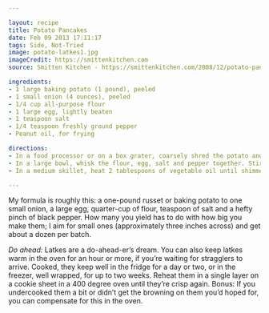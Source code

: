 ```yaml
---

layout: recipe
title: Potato Pancakes
date: Feb 09 2013 17:11:17
tags: Side, Not-Tried
image: potato-latkes1.jpg
imageCredit: https://smittenkitchen.com
source: Smitten Kitchen - https://smittenkitchen.com/2008/12/potato-pancakes-even-better/ 

ingredients:
- 1 large baking potato (1 pound), peeled
- 1 small onion (4 ounces), peeled
- 1/4 cup all-purpose flour
- 1 large egg, lightly beaten
- 1 teaspoon salt
- 1/4 teaspoon freshly ground pepper
- Peanut oil, for frying

directions:
- In a food processor or on a box grater, coarsely shred the potato and onion. For longer strands, lay the potato sideways in the chute of your food processor. Transfer to a colander or wrap in a cheesecloth sling, and squeeze as dry as possible. Let stand for 2 minutes, then squeeze dry again.
- In a large bowl, whisk the flour, egg, salt and pepper together. Stir in the potato onion mixture until all pieces are evenly coated.
- In a medium skillet, heat 2 tablespoons of vegetable oil until shimmering. Drop packed teaspoons of the potato mixture into the skillet and flatten them with the back of a spoon. Cook the latkes over moderately high heat until the edges are golden, about 1 1/2 minutes; flip and cook until golden on the bottom, about 1 minute. Drain on paper towels. Repeat with the remaining potato mixture, adding more oil to the skillet as needed.

---
```

My formula is roughly this: a one-pound russet or baking potato to one small onion, a large egg, quarter-cup of flour, teaspoon of salt and a hefty pinch of black pepper. How many you yield has to do with how big you make them; I aim for small ones (approximately three inches across) and get about a dozen per batch.

_Do ahead:_ Latkes are a do-ahead-er’s dream. You can also keep latkes warm in the oven for an hour or more, if you’re waiting for stragglers to arrive. Cooked, they keep well in the fridge for a day or two, or in the freezer, well wrapped, for up to two weeks. Reheat them in a single layer on a cookie sheet in a 400 degree oven until they’re crisp again. Bonus: If you undercooked them a bit or didn’t get the browning on them you’d hoped for, you can compensate for this in the oven.
